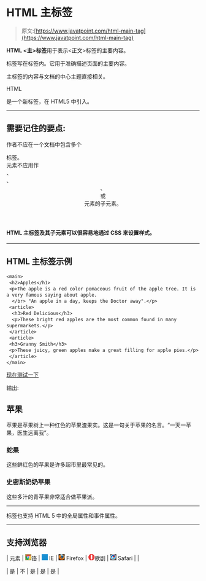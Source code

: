 # HTML 主标签

> 原文:[https://www.javatpoint.com/html-main-tag](https://www.javatpoint.com/html-main-tag)

**HTML <主>标签**用于表示<正文>标签的主要内容。

<main>标签写在标签内。它用于准确描述页面的主要内容。</main>

主标签的内容与文档的中心主题直接相关。

HTML

<main>是一个新标签，在 HTML5 中引入。</main>

* * *

## 需要记住的要点:

作者不应在一个文档中包含多个

<main>标签。</main>

<main>元素不应用作

<article>、

<aside>、

<header>、

<footer>或

<nav>元素的子元素。</nav>

</footer>

</header>

</aside>

</article>

</main>

#### HTML 主标签及其子元素可以很容易地通过 CSS 来设置样式。

* * *

## HTML 主标签示例

```
<main>
 <h2>Apples</h1>
 <p>The apple is a red color pomaceous fruit of the apple tree. It is a very famous saying about apple.
  </br> "An apple in a day, keeps the Doctor away".</p>
 <article>
  <h3>Red Delicious</h3>
  <p>These bright red apples are the most common found in many supermarkets.</p>
 </article>
 <article>
 <h3>Granny Smith</h3>
 <p>These juicy, green apples make a great filling for apple pies.</p>
 </article>
</main>

```

[现在测试一下](https://www.javatpoint.com/oprweb/test.jsp?filename=htmlmaintag1)

输出:

<main>

## 苹果

苹果是苹果树上一种红色的苹果渣果实。这是一句关于苹果的名言。“一天一苹果，医生远离我”。

<article>

### 蛇果

这些鲜红色的苹果是许多超市里最常见的。

</article>

<article>

### 史密斯奶奶苹果

这些多汁的青苹果非常适合做苹果派。

</article>

</main>

* * *

<main>标签也支持 HTML 5 中的全局属性和事件属性。</main>

* * *

## 支持浏览器

| 元素 | ![chrome browser](img/4fbdc93dc2016c5049ed108e7318df19.png)铬 | ![ie browser](img/83dd23df1fe8373fd5bf054b2c1dd88b.png) IE | ![firefox browser](img/4f001fff393888a8a807ed29b28145d1.png) Firefox | ![opera browser](img/6cad4a592cc69a052056a0577b4aac65.png)歌剧 | ![safari browser](img/a0f6a9711a92203c5dc5c127fe9c9fca.png) Safari |
| 

<main></main>

 | 是 | 不 | 是 | 是 | 是 |